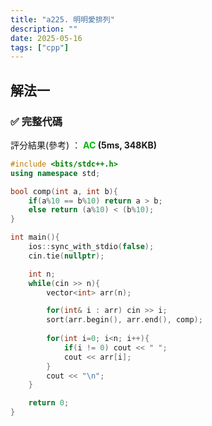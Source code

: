 ```yaml
---
title: "a225. 明明愛排列"
description: ""
date: 2025-05-16
tags: ["cpp"]
---
```


## 解法一

### ✅ 完整代碼

評分結果(參考) ： **<font color="#00bb00">AC</font> (5ms, 348KB)**

```cpp
#include <bits/stdc++.h>
using namespace std;

bool comp(int a, int b){
    if(a%10 == b%10) return a > b;
    else return (a%10) < (b%10);
}

int main(){
    ios::sync_with_stdio(false);
    cin.tie(nullptr);

    int n;
    while(cin >> n){
        vector<int> arr(n);

        for(int& i : arr) cin >> i;
        sort(arr.begin(), arr.end(), comp);
        
        for(int i=0; i<n; i++){
            if(i != 0) cout << " ";
            cout << arr[i];
        }
        cout << "\n";
    }

    return 0;
}
```
